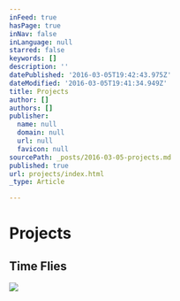 ```yaml
---
inFeed: true
hasPage: true
inNav: false
inLanguage: null
starred: false
keywords: []
description: ''
datePublished: '2016-03-05T19:42:43.975Z'
dateModified: '2016-03-05T19:41:34.949Z'
title: Projects
author: []
authors: []
publisher:
  name: null
  domain: null
  url: null
  favicon: null
sourcePath: _posts/2016-03-05-projects.md
published: true
url: projects/index.html
_type: Article

---
```

# Projects

## Time Flies
![](https://the-grid-user-content.s3-us-west-2.amazonaws.com/cf6d607c-5da1-47ad-9d2b-1ce1ef4ce7da.png)